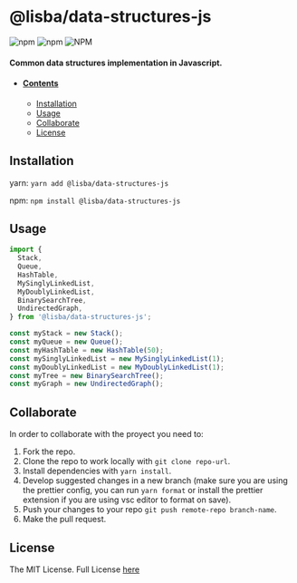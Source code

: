 # @lisba/data-structures-js

![npm](https://img.shields.io/npm/v/@lisba/data-structures-js)
![npm](https://img.shields.io/npm/dy/@lisba/data-structures-js)
![NPM](https://img.shields.io/npm/l/@lisba/data-structures-js)

#### Common data structures implementation in Javascript.

- #### [Contents](#contents)
  - [Installation](#installation)
  - [Usage](#usage)
  - [Collaborate](#collaborate)
  - [License](#license)

## Installation

yarn: `yarn add @lisba/data-structures-js`

npm: `npm install @lisba/data-structures-js`

## Usage

```js
import {
  Stack,
  Queue,
  HashTable,
  MySinglyLinkedList,
  MyDoublyLinkedList,
  BinarySearchTree,
  UndirectedGraph,
} from '@lisba/data-structures-js';

const myStack = new Stack();
const myQueue = new Queue();
const myHashTable = new HashTable(50);
const mySinglyLinkedList = new MySinglyLinkedList(1);
const myDoublyLinkedList = new MyDoublyLinkedList(1);
const myTree = new BinarySearchTree();
const myGraph = new UndirectedGraph();
```

## Collaborate

In order to collaborate with the proyect you need to:

1. Fork the repo.
2. Clone the repo to work locally with `git clone repo-url`.
3. Install dependencies with `yarn install`.
4. Develop suggested changes in a new branch (make sure you are using the prettier config, you can run `yarn format` or install the prettier extension if you are using vsc editor to format on save).
5. Push your changes to your repo `git push remote-repo branch-name`.
6. Make the pull request.

## License

The MIT License. Full License [here](https://github.com/Lisba/data_structures_javascript/blob/master/LICENSE)
